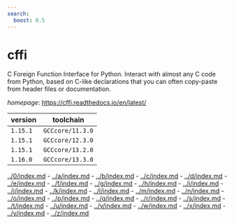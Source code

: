```yaml
---
search:
  boost: 0.5
---
```

# cffi

C Foreign Function Interface for Python. Interact with almost any C code from Python, based on C-like declarations that you can often copy-paste from header files or documentation.

*homepage*: <https://cffi.readthedocs.io/en/latest/>

version | toolchain
--------|----------
``1.15.1`` | ``GCCcore/11.3.0``
``1.15.1`` | ``GCCcore/12.3.0``
``1.15.1`` | ``GCCcore/13.2.0``
``1.16.0`` | ``GCCcore/13.3.0``

[../0/index.md](0) - [../a/index.md](a) - [../b/index.md](b) - [../c/index.md](c) - [../d/index.md](d) - [../e/index.md](e) - [../f/index.md](f) - [../g/index.md](g) - [../h/index.md](h) - [../i/index.md](i) - [../j/index.md](j) - [../k/index.md](k) - [../l/index.md](l) - [../m/index.md](m) - [../n/index.md](n) - [../o/index.md](o) - [../p/index.md](p) - [../q/index.md](q) - [../r/index.md](r) - [../s/index.md](s) - [../t/index.md](t) - [../u/index.md](u) - [../v/index.md](v) - [../w/index.md](w) - [../x/index.md](x) - [../y/index.md](y) - [../z/index.md](z)

